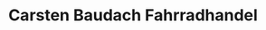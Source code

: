 ---
title: "Carsten Baudach Fahrradhandel"
url: /neu-ulm/carsten-baudach-fahrradhandel/
shop: Fahrrad
---